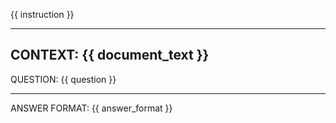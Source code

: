 {{ instruction }}

---
CONTEXT:
{{ document_text }}
---

QUESTION:
{{ question }}

---
ANSWER FORMAT:
{{ answer_format }}
